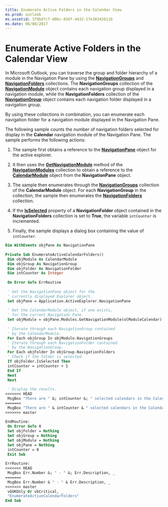 ```yaml
---
title: Enumerate Active Folders in the Calendar View
ms.prod: outlook
ms.assetid: 379bd7c7-d0bc-856f-4432-17e38342611b
ms.date: 06/08/2017
---
```



# Enumerate Active Folders in the Calendar View

In Microsoft Outlook, you can traverse the group and folder hierarchy of a module in the Navigation Pane by using the  **[NavigationGroups](../../../api/Outlook.NavigationGroups.md)** and **[NavigationFolders](../../../api/Outlook.NavigationFolders.md)** collections. The **NavigationGroups** collection of the **[NavigationModule](../../../api/Outlook.NavigationModule.md)** object contains each navigation group displayed in a navigation module, while the **NavigationFolders** collection of the **[NavigationGroup](../../../api/Outlook.NavigationGroup.md)** object contains each navigation folder displayed in a navigation group.

By using these collections in combination, you can enumerate each navigation folder for a navigation module displayed in the Navigation Pane. 

The following sample counts the number of navigation folders selected for display in the  **Calendar** navigation module of the Navigation Pane. The sample performs the following actions:


1. The sample first obtains a reference to the  **[NavigationPane](../../../api/Outlook.NavigationPane.md)** object for the active explorer.
    
2. It then uses the  **[GetNavigationModule](../../../api/Outlook.NavigationModules.GetNavigationModule.md)** method of the **[NavigationModules](../../../api/Outlook.NavigationModules.md)** collection to obtain a reference to the **[CalendarModule](../../../api/Outlook.CalendarModule.md)** object from the **NavigationPane** object.
    
3. The sample then enumerates through the  **[NavigationGroups](../../../api/Outlook.CalendarModule.NavigationGroups.md)** collection of the **CalendarModule** object. For each **NavigationGroup** in the collection, the sample then enumerates the **[NavigationFolders](../../../api/Outlook.NavigationGroup.NavigationFolders.md)** collection.
    
4. If the  **[IsSelected](../../../api/Outlook.NavigationFolder.IsSelected.md)** property of a **NavigationFolder** object contained in the **NavigationFolders** collection is set to **True**, the variable  `intCounter` is incremented.
    
5. Finally, the sample displays a dialog box containing the value of  `intCounter`.
    



```vb
Dim WithEvents objPane As NavigationPane 
 
Private Sub EnumerateActiveCalendarFolders() 
 Dim objModule As CalendarModule 
 Dim objGroup As NavigationGroup 
 Dim objFolder As NavigationFolder 
 Dim intCounter As Integer 
 
 On Error GoTo ErrRoutine 
 
 ' Get the NavigationPane object for the 
 ' currently displayed Explorer object. 
 Set objPane = Application.ActiveExplorer.NavigationPane 
 
 ' Get the CalendarModule object, if one exists, 
 ' for the current Navigation Pane. 
 Set objModule = objPane.Modules.GetNavigationModule(olModuleCalendar) 
 
 ' Iterate through each NavigationGroup contained 
 ' by the CalendarModule. 
 For Each objGroup In objModule.NavigationGroups 
 ' Iterate through each NavigationFolder contained 
 ' by the NavigationGroup. 
 For Each objFolder In objGroup.NavigationFolders 
 ' Check if the folder is selected. 
 If objFolder.IsSelected Then 
 intCounter = intCounter + 1 
 End If 
 Next 
 Next 
 
 ' Display the results. 
<<<<<<< HEAD
 MsgBox "There are " &; intCounter &; " selected calendars in the Calendar module." 
=======
 MsgBox "There are " & intCounter & " selected calendars in the Calendar module." 
>>>>>>> master
 
EndRoutine: 
 On Error GoTo 0 
 Set objFolder = Nothing 
 Set objGroup = Nothing 
 Set objModule = Nothing 
 Set objPane = Nothing 
 intCounter = 0 
 Exit Sub 
 
ErrRoutine: 
<<<<<<< HEAD
 MsgBox Err.Number &; " - " &; Err.Description, _ 
=======
 MsgBox Err.Number & " - " & Err.Description, _ 
>>>>>>> master
 vbOKOnly Or vbCritical, _ 
 "EnumerateActiveCalendarFolders" 
End Sub
```


